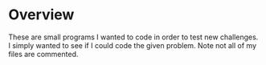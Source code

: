 # Overview
These are small programs I wanted to code in order to test new challenges. I simply wanted to see if I could code the given problem. Note not all of my files are commented. 
